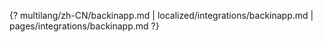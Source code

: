 {? multilang/zh-CN/backinapp.md | localized/integrations/backinapp.md | pages/integrations/backinapp.md ?}
